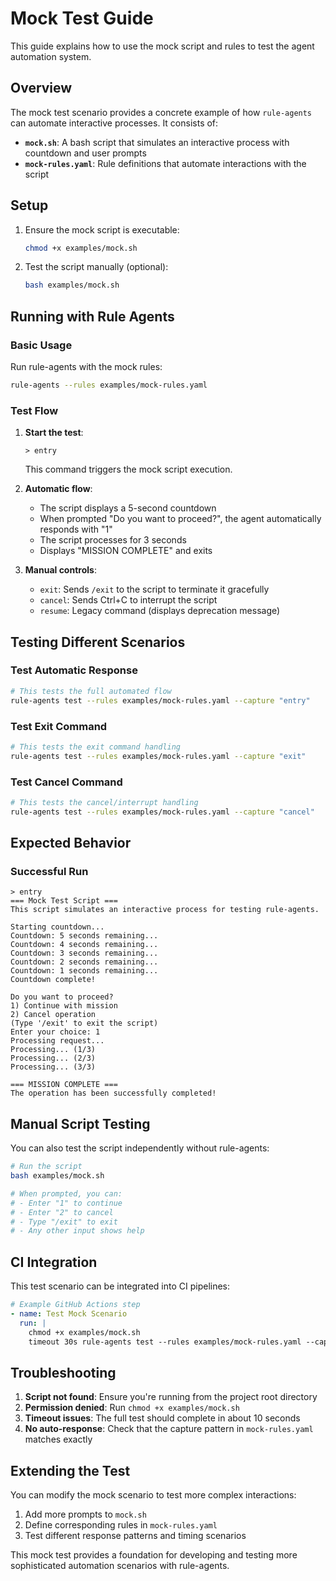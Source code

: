 # Mock Test Guide

This guide explains how to use the mock script and rules to test the agent automation system.

## Overview

The mock test scenario provides a concrete example of how `rule-agents` can automate interactive processes. It consists of:

- **`mock.sh`**: A bash script that simulates an interactive process with countdown and user prompts
- **`mock-rules.yaml`**: Rule definitions that automate interactions with the script

## Setup

1. Ensure the mock script is executable:
   ```bash
   chmod +x examples/mock.sh
   ```

2. Test the script manually (optional):
   ```bash
   bash examples/mock.sh
   ```

## Running with Rule Agents

### Basic Usage

Run rule-agents with the mock rules:

```bash
rule-agents --rules examples/mock-rules.yaml
```

### Test Flow

1. **Start the test**:
   ```
   > entry
   ```
   This command triggers the mock script execution.

2. **Automatic flow**:
   - The script displays a 5-second countdown
   - When prompted "Do you want to proceed?", the agent automatically responds with "1"
   - The script processes for 3 seconds
   - Displays "MISSION COMPLETE" and exits

3. **Manual controls**:
   - `exit`: Sends `/exit` to the script to terminate it gracefully
   - `cancel`: Sends Ctrl+C to interrupt the script
   - `resume`: Legacy command (displays deprecation message)

## Testing Different Scenarios

### Test Automatic Response
```bash
# This tests the full automated flow
rule-agents test --rules examples/mock-rules.yaml --capture "entry"
```

### Test Exit Command
```bash
# This tests the exit command handling
rule-agents test --rules examples/mock-rules.yaml --capture "exit"
```

### Test Cancel Command
```bash
# This tests the cancel/interrupt handling
rule-agents test --rules examples/mock-rules.yaml --capture "cancel"
```

## Expected Behavior

### Successful Run
```
> entry
=== Mock Test Script ===
This script simulates an interactive process for testing rule-agents.

Starting countdown...
Countdown: 5 seconds remaining...
Countdown: 4 seconds remaining...
Countdown: 3 seconds remaining...
Countdown: 2 seconds remaining...
Countdown: 1 seconds remaining...
Countdown complete!

Do you want to proceed?
1) Continue with mission
2) Cancel operation
(Type '/exit' to exit the script)
Enter your choice: 1
Processing request...
Processing... (1/3)
Processing... (2/3)
Processing... (3/3)

=== MISSION COMPLETE ===
The operation has been successfully completed!
```

## Manual Script Testing

You can also test the script independently without rule-agents:

```bash
# Run the script
bash examples/mock.sh

# When prompted, you can:
# - Enter "1" to continue
# - Enter "2" to cancel
# - Type "/exit" to exit
# - Any other input shows help
```

## CI Integration

This test scenario can be integrated into CI pipelines:

```yaml
# Example GitHub Actions step
- name: Test Mock Scenario
  run: |
    chmod +x examples/mock.sh
    timeout 30s rule-agents test --rules examples/mock-rules.yaml --capture "entry"
```

## Troubleshooting

1. **Script not found**: Ensure you're running from the project root directory
2. **Permission denied**: Run `chmod +x examples/mock.sh`
3. **Timeout issues**: The full test should complete in about 10 seconds
4. **No auto-response**: Check that the capture pattern in `mock-rules.yaml` matches exactly

## Extending the Test

You can modify the mock scenario to test more complex interactions:

1. Add more prompts to `mock.sh`
2. Define corresponding rules in `mock-rules.yaml`
3. Test different response patterns and timing scenarios

This mock test provides a foundation for developing and testing more sophisticated automation scenarios with rule-agents.